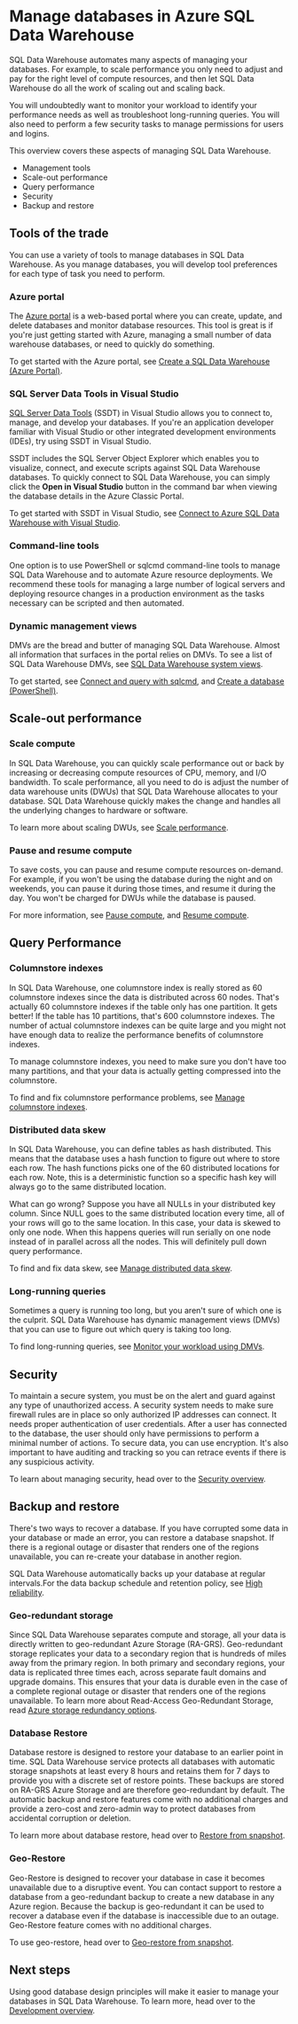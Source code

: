 <properties
   pageTitle="Manage databases in Azure SQL Data Warehouse | Microsoft Azure"
   description="Overview of managing SQL Data Warehouse databases. Includes management tools, DWUs and scale-out performance, troubleshooting query performance, establishing good security policies, and restoring a database from data corruption or from a regional outage."
   services="sql-data-warehouse"
   documentationCenter="NA"
   authors="barbkess"
   manager="barbkess"
   editor=""/>

<tags
   ms.service="sql-data-warehouse"
   ms.devlang="NA"
   ms.topic="article"
   ms.tgt_pltfrm="NA"
   ms.workload="data-services"
   ms.date="05/02/2016"
   ms.author="barbkess;sonyama;"/>

# Manage databases in Azure SQL Data Warehouse

SQL Data Warehouse automates many aspects of managing your databases. For example, to scale performance you only need to adjust and pay for the right level of compute resources, and then let SQL Data Warehouse do all the work of scaling out and scaling back. 

You will undoubtedly want to monitor your workload to identify your performance needs as well as troubleshoot long-running queries. You will also need to perform a few security tasks to manage permissions for users and logins.

This overview covers these aspects of managing SQL Data Warehouse.

- Management tools
- Scale-out performance
- Query performance
- Security
- Backup and restore

## Tools of the trade

You can use a variety of tools to manage databases in SQL Data Warehouse. As you manage databases, you will develop tool preferences for each type of task you need to perform.

### Azure portal
The [Azure portal][] is a web-based portal where you can create, update, and delete databases and monitor database resources. This tool is great is if you're just getting started with Azure, managing a small number of data warehouse databases, or need to quickly do something.

To get started with the Azure portal, see [Create a SQL Data Warehouse (Azure Portal)][].

### SQL Server Data Tools in Visual Studio
[SQL Server Data Tools][] (SSDT) in Visual Studio allows you to connect to, manage, and develop your databases. If you're an application developer familiar with Visual Studio or other integrated development environments (IDEs), try using SSDT in Visual Studio.

SSDT includes the SQL Server Object Explorer which enables you to visualize, connect, and execute scripts against SQL Data Warehouse databases. To quickly connect to SQL Data Warehouse, you can simply click the **Open in Visual Studio** button in the command bar when viewing the database details in the Azure Classic Portal.  

To get started with SSDT in Visual Studio, see [Connect to Azure SQL Data Warehouse with Visual Studio][].

### Command-line tools
One option is to use PowerShell or sqlcmd command-line tools to manage SQL Data Warehouse and to automate Azure resource deployments. We recommend these tools for managing a large number of logical servers and deploying resource changes in a production environment as the tasks necessary can be scripted and then automated.

### Dynamic management views 

DMVs are the bread and butter of managing SQL Data Warehouse. Almost all information that surfaces in the portal relies on DMVs. To see a list of SQL Data Warehouse DMVs, see [SQL Data Warehouse system views][].

To get started, see [Connect and query with sqlcmd][], and [Create a database (PowerShell)][].

## Scale-out performance

### Scale compute

In SQL Data Warehouse, you can quickly scale performance out or back by increasing or decreasing compute resources of CPU, memory, and I/O bandwidth. To scale performance, all you need to do is adjust the number of data warehouse units (DWUs) that SQL Data Warehouse allocates to your database. SQL Data Warehouse quickly makes the change and handles all the underlying changes to hardware or software.

To learn more about scaling DWUs, see [Scale performance][].

###  Pause and resume compute

To save costs, you can pause and resume compute resources on-demand. For example, if you won't be using the database during the night and on weekends, you can pause it during those times, and resume it during the day. You won't be charged for DWUs while the database is paused.

For more information, see [Pause compute][], and [Resume compute][].

## Query Performance

### Columnstore indexes

In SQL Data Warehouse, one columnstore index is really stored as 60 columnstore indexes since the data is distributed across 60 nodes. That's actually 60 columnstore indexes if the table only has one partition. It gets better! If the table has 10 partitions, that's 600 columnstore indexes. The number of actual columnstore indexes can be quite large and you might not have enough data to realize the performance benefits of columnstore indexes.

To manage columnstore indexes, you need to make sure you don't have too many partitions, and that your data is actually getting compressed into the columnstore.  

To find and fix columnstore performance problems, see [Manage columnstore indexes][].

### Distributed data skew

In SQL Data Warehouse, you can define tables as hash distributed. This means that the database uses a hash function to figure out where to store each row. The hash functions picks one of the 60 distributed locations for each row. Note, this is a deterministic function so a specific hash key will always go to the same distributed location.

What can go wrong?  Suppose you have all NULLs in your distributed key column.  Since NULL goes to the same distributed location every time, all of your rows will go to the same location. In this case, your data is skewed to only one node. When this happens queries will run serially on one node instead of in parallel across all the nodes.  This will definitely pull down query performance.

To find and fix data skew, see [Manage distributed data skew][].

### Long-running queries

Sometimes a query is running too long, but you aren't sure of which one is the culprit. SQL Data Warehouse has dynamic management views (DMVs) that you can use to figure out which query is taking too long. 

To find long-running queries, see [Monitor your workload using DMVs][].


## Security

To maintain a secure system, you must be on the alert and guard against any type of unauthorized access. A security system needs to make sure firewall rules are in place so only authorized IP addresses can connect. It needs proper authentication of user credentials. After a user has connected to the database, the user should only have permissions to perform a minimal number of actions. To secure data, you can use encryption. It's also important to have auditing and tracking so you can retrace events if there is any suspicious activity.

To learn about managing security, head over to the [Security overview][].

## Backup and restore

There's two ways to recover a database. If you have corrupted some data in your database or made an error, you can restore a database snapshot.  If there is a regional outage or disaster that renders one of the regions unavailable, you can re-create your database in another region.

SQL Data Warehouse automatically backs up your database at regular intervals.For the data backup schedule and retention policy, see [High reliability][]. 

### Geo-redundant storage

Since SQL Data Warehouse separates compute and storage, all your data is directly written to geo-redundant Azure Storage (RA-GRS). Geo-redundant storage replicates your data to a secondary region that is hundreds of miles away from the primary region. In both primary and secondary regions, your data is replicated three times each, across separate fault domains and upgrade domains. This ensures that your data is durable even in the case of a complete regional outage or disaster that renders one of the regions unavailable. To learn more about Read-Access Geo-Redundant Storage, read [Azure storage redundancy options][].


### Database Restore

Database restore is designed to restore your database to an earlier point in time. SQL Data Warehouse service protects all databases with automatic storage snapshots at least every 8 hours and retains them for 7 days to provide you with a discrete set of restore points. These backups are stored on RA-GRS Azure Storage and are therefore geo-redundant by default. The automatic backup and restore features come with no additional charges and provide a zero-cost and zero-admin way to protect databases from accidental corruption or deletion. 

To learn more about database restore, head over to [Restore from snapshot][].

### Geo-Restore

Geo-Restore is designed to recover your database in case it becomes unavailable due to a disruptive event. You can contact support to restore a database from a geo-redundant backup to create a new database in any Azure region. Because the backup is geo-redundant it can be used to recover a database even if the database is inaccessible due to an outage. Geo-Restore feature comes with no additional charges.

To use geo-restore, head over to [Geo-restore from snapshot][].

## Next steps
Using good database design principles will make it easier to manage your databases in SQL Data Warehouse. To learn more, head over to the [Development overview][].

<!--Image references-->

<!--Article references-->
[Azure storage redundancy options]: ../storage/storage-redundancy.md#read-access-geo-redundant-storage
[Create a SQL Data Warehouse (Azure Portal)]: sql-data-warehouse-get-started-provision.md
[Create a database (PowerShell)]: sql-data-warehouse-get-started-provision-powershell
[connection]: sql-data-warehouse-develop-connections.md
[Connect to Azure SQL Data Warehouse with Visual Studio]: sql-data-warehouse-get-started-connect.md
[Connect and query with sqlcmd]: sql-data-warehouse-get-started-connect-sqlcmd.md
[Development overview]: sql-data-warehouse-overview-development.md
[Geo-restore from snapshot]: sql-data-warehouse-backup-and-geo-restore-from-snapshot.md
[High reliability]: sql-data-warehouse-overview-expectations.md#high-reliability
[Monitor your workload using DMVs]: sql-data-warehouse-manage-monitor.md
[Manage columnstore indexes]: sql-data-warehouse-manage-columnstore-indexes.md
[Manage distributed data skew]: sql-data-warehouse-manage-distributed-data-skew.md
[Pause compute]: sql-data-warehouse-overview-scalability.md#pause-compute-bk
[Restore from snapshot]: sql-data-warehouse-backup-and-restore-from-snapshot.md
[Resume compute]: sql-data-warehouse-overview-scalability.md#resume-compute-performance-bk
[Scale performance]: sql-data-warehouse-overview-scalability.md#scale-performance-bk
[Security overview]: sql-data-warehouse-overview-security.md
[SQL Data Warehouse system views]: sql-data-warehouse-reference-tsql-system-views.md

<!--MSDN references-->
[SQL Server Data Tools]: https://msdn.microsoft.com/library/mt204009.aspx

<!--Other web references-->
[Azure portal]: http://portal.azure.com/

